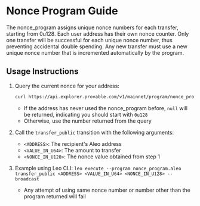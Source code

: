 # Nonce Program Guide

The nonce_program assigns unique nonce numbers for each transfer, starting from 0u128. Each user address has their own nonce counter. Only one transfer will be successful for each unique nonce number, thus preventing accidental double spending. Any new transfer must use a new unique nonce number that is incremented automatically by the program.

## Usage Instructions

1. Query the current nonce for your address:
   ```bash
   curl https://api.explorer.provable.com/v1/mainnet/program/nonce_program.aleo/mapping/current_nonce/<ADDRESS>
   ```
   - If the address has never used the nonce_program before, `null` will be returned, indicating you should start with `0u128`
   - Otherwise, use the number returned from the query

2. Call the `transfer_public` transition with the following arguments:
   - `<ADDRESS>`: The recipient's Aleo address
   - `<VALUE_IN_U64>`: The amount to transfer
   - `<NONCE_IN_U128>`: The nonce value obtained from step 1

3. Example using Leo CLI: `leo execute --program nonce_program.aleo transfer_public <ADDRESS> <VALUE_IN_U64> <NONCE_IN_U128> --broadcast`
   - Any attempt of using same nonce number or number other than the program returned will fail
